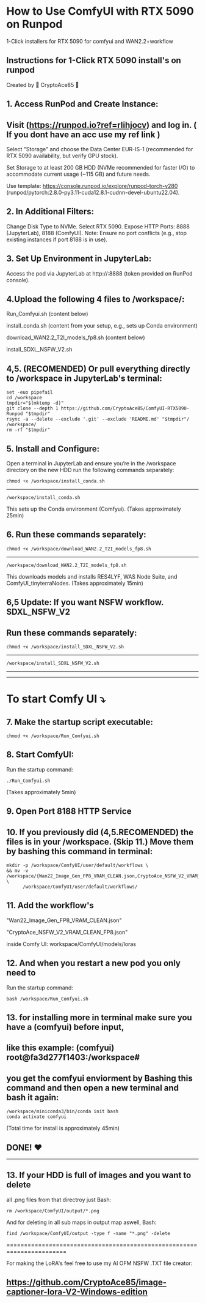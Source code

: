 # How to Use ComfyUI with RTX 5090 on Runpod
1-Click installers for RTX 5090 for comfyui and WAN2.2+workflow

## Instructions for 1-Click RTX 5090 install's on runpod
  Created by 🐺 CryptoAce85 🐺
                      
## 1. Access RunPod and Create Instance:

## Visit (https://runpod.io?ref=rlihjocv) and log in.  ( If you dont have an acc use my ref link )
Select "Storage" and choose the Data Center EUR-IS-1 (recommended for RTX 5090 availability, but verify GPU stock).

Set Storage to at least 200 GB HDD (NVMe recommended for faster I/O) to accommodate current usage (~115 GB) and future needs.

Use template: https://console.runpod.io/explore/runpod-torch-v280 (runpod/pytorch:2.8.0-py3.11-cuda12.8.1-cudnn-devel-ubuntu22.04).

## 2. In Additional Filters:
Change Disk Type to NVMe.
Select RTX 5090.
Expose HTTP Ports: 8888 (JupyterLab), 8188 (ComfyUI). Note: Ensure no port conflicts (e.g., stop existing instances if port 8188 is in use).

## 3. Set Up Environment in JupyterLab:
Access the pod via JupyterLab at http://<your-pod-ip>:8888 (token provided on RunPod console).

## 4.Upload the following 4 files to /workspace/:

Run_Comfyui.sh   (content below)

install_conda.sh   (content from your setup, e.g., sets up Conda environment)

download_WAN2.2_T2I_models_fp8.sh   (content below)

install_SDXL_NSFW_V2.sh

## 4,5. (RECOMENDED) Or pull everything directly to /workspace in JupyterLab's terminal:

    set -euo pipefail
    cd /workspace
    tmpdir="$(mktemp -d)"
    git clone --depth 1 https://github.com/CryptoAce85/ComfyUI-RTX5090-Runpod "$tmpdir"
    rsync -a --delete --exclude '.git' --exclude 'README.md' "$tmpdir"/ /workspace/
    rm -rf "$tmpdir"


## 5. Install and Configure:
Open a terminal in JupyterLab and ensure you’re 
in the /workspace directory on the new HDD 
run the following commands separately:

    chmod +x /workspace/install_conda.sh

-----                      
                      
    /workspace/install_conda.sh
   
This sets up the Conda environment (Comfyui). (Takes approximately 25min)

## 6. Run these commands separately:

    chmod +x /workspace/download_WAN2.2_T2I_models_fp8.sh

 -----                     

    /workspace/download_WAN2.2_T2I_models_fp8.sh

This downloads models and installs 
RES4LYF, WAS Node Suite, and ComfyUI_tinyterraNodes. (Takes approximately 15min)

## 6,5 Update: If you want NSFW workflow.   SDXL_NSFW_V2
##  Run these commands separately:

    chmod +x /workspace/install_SDXL_NSFW_V2.sh

 -----                     

    /workspace/install_SDXL_NSFW_V2.sh

-------------------------------------------
------------------------------------
# To start Comfy UI ⤵

## 7. Make the startup script executable:
    chmod +x /workspace/Run_Comfyui.sh
                      

## 8. Start ComfyUI:
Run the startup command:

    ./Run_Comfyui.sh
                                                                                     
 (Takes approximately 5min)
                                                                                       



## 9. Open Port 8188 HTTP Service


## 10. If you previously did (4,5.RECOMENDED) the files is in your /workspace. (Skip 11.) Move them by bashing this command in terminal:

    mkdir -p /workspace/ComfyUI/user/default/workflows \
    && mv -v /workspace/{Wan22_Image_Gen_FP8_VRAM_CLEAN.json,CryptoAce_NSFW_V2_VRAM_CLEAN_FP8.json} \
          /workspace/ComfyUI/user/default/workflows/


## 11. Add the workflow's
"Wan22_Image_Gen_FP8_VRAM_CLEAN.json" 

"CryptoAce_NSFW_V2_VRAM_CLEAN_FP8.json"

inside Comfy UI:
workspace/ComfyUI/models/loras



## 12. And when you restart a new pod you only need to
Run the startup command:

    bash /workspace/Run_Comfyui.sh
    
## 13. for installing more in terminal make sure you have a (comfyui) before input, 
## like this example:  (comfyui) root@fa3d277f1403:/workspace#

 ## you get the comfyui enviorment by Bashing this command and then open a new terminal and bash it again:
    
    /workspace/miniconda3/bin/conda init bash
    conda activate comfyui



(Total time for install is approximately 45min)

DONE! ❤
--------------------------------------------------------------------------------------
---------------------------------------------------------------------------------------

## 13. If your HDD is full of images and you want to delete 
all .png files from that directroy just Bash:

    rm /workspace/ComfyUI/output/*.png

And for deleting in all sub maps in output map aswell, Bash:

    find /workspace/ComfyUI/output -type f -name "*.png" -delete

=======================================================================


For making the LoRA's feel free to use
 my AI OFM NSFW .TXT file creator:

## https://github.com/CryptoAce85/image-captioner-lora-V2-Windows-edition




